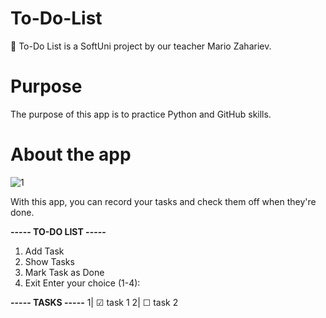 # To-Do-List
📝 To-Do List is a SoftUni project by our teacher Mario Zahariev.
# Purpose
The purpose of this app is to practice Python and GitHub skills.
# About the app
![1](https://github.com/VerginiyaStoyanova/To-Do-list/assets/44588240/9610056c-17c7-4cad-a27d-cc23912049cb)

With this app, you can record your tasks and check them off when they're done.

**----- TO-DO LIST -----**
1. Add Task
2. Show Tasks
3. Mark Task as Done
4. Exit
Enter your choice (1-4):

**----- TASKS -----**
1\| ☑ task 1
2\| ☐ task 2
